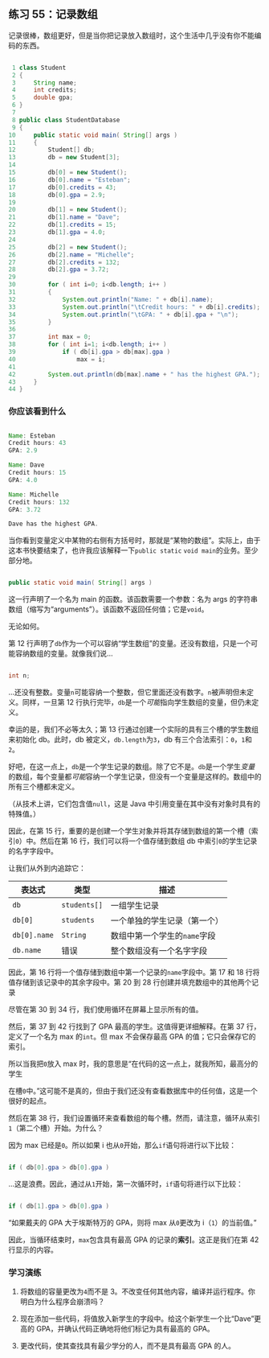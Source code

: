 ## 练习 55：记录数组

记录很棒，数组更好，但是当你把记录放入数组时，这个生活中几乎没有你不能编码的东西。

```java

 1 class Student
 2 {
 3     String name;
 4     int credits;
 5     double gpa;
 6 }
 7 
 8 public class StudentDatabase
 9 {
10     public static void main( String[] args )
11     {
12         Student[] db;
13         db = new Student[3];
14 
15         db[0] = new Student();
16         db[0].name = "Esteban";
17         db[0].credits = 43;
18         db[0].gpa = 2.9;
19 
20         db[1] = new Student();
21         db[1].name = "Dave";
22         db[1].credits = 15;
23         db[1].gpa = 4.0;
24 
25         db[2] = new Student();
26         db[2].name = "Michelle";
27         db[2].credits = 132;
28         db[2].gpa = 3.72;
29 
30         for ( int i=0; i<db.length; i++ )
31         {
32             System.out.println("Name: " + db[i].name);
33             System.out.println("\tCredit hours: " + db[i].credits);
34             System.out.println("\tGPA: " + db[i].gpa + "\n");
35         }
36 
37         int max = 0;
38         for ( int i=1; i<db.length; i++ )
39             if ( db[i].gpa > db[max].gpa )
40                 max = i;
41 
42         System.out.println(db[max].name + " has the highest GPA.");
43     }
44 }
```

### 你应该看到什么

```java

Name: Esteban
Credit hours: 43
GPA: 2.9

Name: Dave
Credit hours: 15
GPA: 4.0

Name: Michelle
Credit hours: 132
GPA: 3.72

Dave has the highest GPA.
```

当你看到变量定义中某物的右侧有方括号时，那就是“某物的数组”。实际上，由于这本书快要结束了，也许我应该解释一下`public static` `void main`的业务。至少部分地。

```java

public static void main( String[] args )
```

这一行声明了一个名为 main 的函数。该函数需要一个参数：名为 args 的字符串数组（缩写为“arguments”）。该函数不返回任何值；它是`void`。

无论如何。

第 12 行声明了`db`作为一个可以容纳“学生数组”的变量。还没有数组，只是一个可能容纳数组的变量。就像我们说…

```java

int n;
```

…还没有整数。变量`n`可能容纳一个整数，但它里面还没有数字。`n`被声明但未定义。同样，一旦第 12 行执行完毕，`db`是一个*可能*指向学生数组的变量，但仍未定义。

幸运的是，我们不必等太久；第 13 行通过创建一个实际的具有三个槽的学生数组来初始化 db。此时，db 被定义，`db.length`为`3`，db 有三个合法索引：`0`，`1`和`2`。

好吧，在这一点上，`db`是一个学生记录的数组。除了它不是。`db`是一个学生*变量*的数组，每个变量都*可能*容纳一个学生记录，但没有一个变量是这样的。数组中的所有三个槽都未定义。

（从技术上讲，它们包含值`null`，这是 Java 中引用变量在其中没有对象时具有的特殊值。）

因此，在第 15 行，重要的是创建一个学生对象并将其存储到数组的第一个槽（索引`0`）中。然后在第 16 行，我们可以将一个值存储到数组 db 中索引`0`的学生记录的名字字段中。

让我们从外到内追踪它：

| 表达式 | 类型 | 描述 |
| --- | --- | --- |
| `db` | `students[]` | 一组学生记录 |
| `db[0]` | `students` | 一个单独的学生记录（第一个） |
| `db[0].name` | `String` | 数组中第一个学生的`name`字段 |
| `db.name` | 错误 | 整个数组没有一个名字字段 |

因此，第 16 行将一个值存储到数组中第一个记录的`name`字段中。第 17 和 18 行将值存储到该记录中的其余字段中。第 20 到 28 行创建并填充数组中的其他两个记录

尽管在第 30 到 34 行，我们使用循环在屏幕上显示所有的值。

然后，第 37 到 42 行找到了 GPA 最高的学生。这值得更详细解释。在第 37 行，定义了一个名为 max 的`int`。但 max 不会保存最高 GPA 的值；它只会保存它的索引。

所以当我把`0`放入 max 时，我的意思是“在代码的这一点上，就我所知，最高分的学生

在槽`0`中。”这可能不是真的，但由于我们还没有查看数据库中的任何值，这是一个很好的起点。

然后在第 38 行，我们设置循环来查看数组的每个槽。然而，请注意，循环从索引`1`（第二个槽）开始。为什么？

因为 max 已经是`0`。所以如果 i 也从`0`开始，那么`if`语句将进行以下比较：

```java

if ( db[0].gpa > db[0].gpa )
```

…这是浪费。因此，通过从`1`开始，第一次循环时，`if`语句将进行以下比较：

```java

if ( db[1].gpa > db[0].gpa )
```

“如果戴夫的 GPA 大于埃斯特万的 GPA，则将 max 从`0`更改为 i（`1`）的当前值。”

因此，当循环结束时，`max`包含具有最高 GPA 的记录的**索引**。这正是我们在第 42 行显示的内容。

### 学习演练

1.  将数组的容量更改为`4`而不是 3。不改变任何其他内容，编译并运行程序。你明白为什么程序会崩溃吗？

1.  现在添加一些代码，将值放入新学生的字段中。给这个新学生一个比“Dave”更高的 GPA，并确认代码正确地将他们标记为具有最高的 GPA。

1.  更改代码，使其查找具有最少学分的人，而不是具有最高 GPA 的人。

